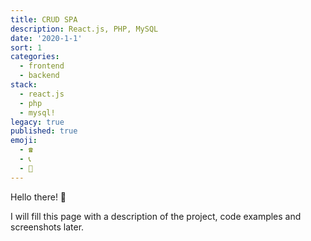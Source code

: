 ```yaml
---
title: CRUD SPA
description: React.js, PHP, MySQL
date: '2020-1-1'
sort: 1
categories:
  - frontend
  - backend
stack:
  - react.js
  - php
  - mysql!
legacy: true
published: true
emoji:
  - ☎️
  - 📞
  - 📱
---
```


Hello there! 👋

I will fill this page with a description of the project, code examples and screenshots later.
